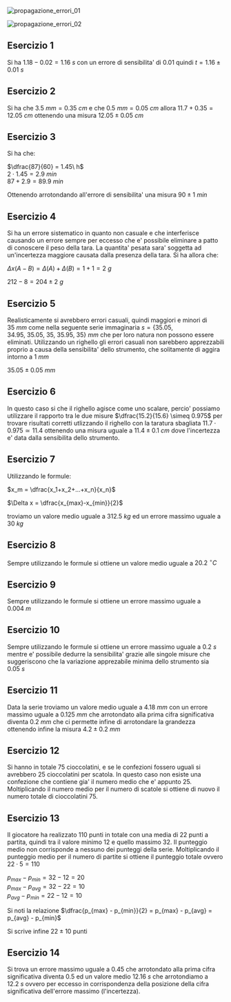 ![propagazione_errori_01](https://github.com/dennyb87/phoenomena/assets/7195133/6ab0ac27-18e5-450e-b131-1886edc1a876)  

![propagazione_errori_02](https://github.com/dennyb87/phoenomena/assets/7195133/d69d81ac-af19-4b66-891c-413c657019ee)  


## Esercizio 1  

Si ha $1.18 - 0.02 = 1.16\ s$ con un errore di sensibilita' di $0.01$ quindi $t = 1.16\pm 0.01\ s$  

## Esercizio 2  

Si ha che $3.5\ mm = 0.35\ cm$ e che $0.5\ mm = 0.05\ cm$ allora $11.7 + 0.35 = 12.05\ cm$ ottenendo una misura $12.05\pm 0.05\ cm$  

## Esercizio 3  

Si ha che:  

$\dfrac{87}{60} = 1.45\ h$  
$2 \cdot 1.45 = 2.9\ min$  
$87 + 2.9 = 89.9\ min$  

Ottenendo arrotondando all'errore di sensibilita' una misura $90\pm 1\ min$  

## Esercizio 4  

Si ha un errore sistematico in quanto non casuale e che interferisce causando un errore sempre per eccesso che e' possibile eliminare a patto di conoscere il peso della tara. La quantita' pesata sara' soggetta ad un'incertezza maggiore causata dalla presenza della tara. Si ha allora che:  

$\Delta x(A - B) = \Delta(A) + \Delta(B) = 1 + 1 = 2\ g$  

$212 - 8 = 204\pm 2\ g$  

## Esercizio 5  

Realisticamente si avrebbero errori casuali, quindi maggiori e minori di $35\ mm$ come nella seguente serie immaginaria $s = \{35.05, 34.95,\ 35.05,\ 35,\ 35.95,\ 35\}\ mm$ che per loro natura non possono essere eliminati. Utilizzando un righello gli errori casuali non sarebbero apprezzabili proprio a causa della sensibilita' dello strumento, che solitamente di aggira intorno a $1\ mm$  

$35.05\pm 0.05\ mm$  

## Esercizio 6  

In questo caso si che il righello agisce come uno scalare, percio' possiamo utilizzare il rapporto tra le due misure $\dfrac{15.2}{15.6} \simeq 0.975$ per trovare risultati corretti utlizzando il righello con la taratura sbagliata $11.7 \cdot 0.975 \simeq 11.4$ ottenendo una misura uguale a $11.4\pm 0.1\ cm$ dove l'incertezza e' data dalla sensibilita dello strumento.  

## Esercizio 7  

Utilizzando le formule:  

$x_m = \dfrac{x_1+x_2+...+x_n}{x_n}$  

$\Delta x = \dfrac{x_{max}-x_{min}}{2}$

troviamo un valore medio uguale a $312.5\ kg$ ed un errore massimo uguale a $30\ kg$  

## Esercizio 8  

Sempre utilizzando le formule si ottiene un valore medio uguale a $20.2\ ^\circ C$  

## Esercizio 9  

Sempre utilizzando le formule si ottiene un errore massimo uguale a $0.004\ m$  

## Esercizio 10  

Sempre utilizzando le formule si ottiene un errore massimo uguale a $0.2\ s$ mentre e' possibile dedurre la sensibilita' grazie alle singole misure che suggeriscono che la variazione apprezabile minima dello strumento sia $0.05\ s$  

## Esercizio 11  

Data la serie troviamo un valore medio uguale a $4.18\ mm$ con un errore massimo uguale a $0.125\ mm$ che arrotondato alla prima cifra significativa diventa $0.2\ mm$ che ci permette infine di arrotondare la grandezza ottenendo infine la misura $4.2\pm 0.2\ mm$  

## Esercizio 12  

Si hanno in totale $75$ cioccolatini, e se le confezioni fossero uguali si avrebbero $25$ cioccolatini per scatola. In questo caso non esiste una confezione che contiene gia' il numero medio che e' appunto $25$. Moltiplicando il numero medio per il numero di scatole si ottiene di nuovo il numero totale di cioccolatini $75$.  

## Esercizio 13  

Il giocatore ha realizzato $110$ punti in totale con una media di $22$ punti a partita, quindi tra il valore minimo $12$ e quello massimo $32$. Il punteggio medio non corrisponde a nessuno dei punteggi della serie. Moltiplicando il punteggio medio per il numero di partite si ottiene il punteggio totale ovvero $22 \cdot 5 = 110$  

$p_{max} - p_{min} = 32 - 12 = 20$  
$p_{max} - p_{avg} = 32 - 22 = 10$  
$p_{avg} - p_{min} = 22 -12 = 10$  

Si noti la relazione $\dfrac{p_{max} - p_{min}}{2} = p_{max} - p_{avg} = p_{avg} - p_{min}$  

Si scrive infine $22\pm 10$ punti  

## Esercizio 14  

Si trova un errore massimo uguale a $0.45$ che arrotondato alla prima cifra significativa diventa $0.5$ ed un valore medio $12.16\ s$ che arrotondiamo a $12.2\ s$ ovvero per eccesso in corrispondenza della posizione della cifra significativa dell'errore massimo (l'incertezza).  